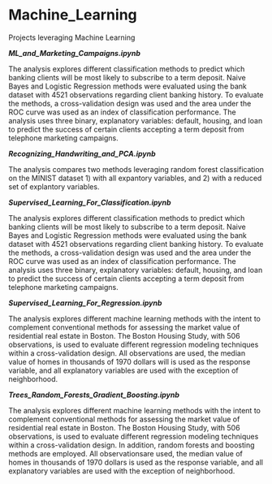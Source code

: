 # Machine_Learning
Projects leveraging Machine Learning

<b><i> ML_and_Marketing_Campaigns.ipynb </b></i>

The analysis explores different classification methods to predict which banking clients will be most likely to subscribe to a term deposit. Naive Bayes and Logistic Regression methods were evaluated using the bank dataset with 4521 observations regarding client banking history. To evaluate the methods, a cross-validation design was used and the area under the ROC curve was used as an index of classification performance. The analysis uses three binary, explanatory variables: default, housing, and loan to predict the success of certain clients accepting a term deposit from telephone marketing campaigns.

<b><i> Recognizing_Handwriting_and_PCA.ipynb </b></i>

The analysis compares two methods leveraging random forest classification on the MINIST dataset 1) with all expantory variables, and 2) with a reduced set of explantory variables. 

<b><i> Supervised_Learning_For_Classification.ipynb </b></i>

The analysis explores different classification methods to predict which banking clients will be most likely to subscribe to a term deposit. Naive Bayes and Logistic Regression methods were evaluated using the bank dataset with 4521 observations regarding client banking history. To evaluate the methods, a cross-validation design was used and the area under the ROC curve was used as an index of classification performance. The analysis uses three binary, explanatory variables: default, housing, and loan to predict the success of certain clients accepting a term deposit from telephone marketing campaigns.


<b><i> Supervised_Learning_For_Regression.ipynb </b></i>

The analysis explores different machine learning methods with the intent to complement conventional methods for assessing the market value of residential real estate in Boston. The Boston Housing Study, with 506 observations, is used to evaluate different regression modeling techniques within a cross-validation design. All observations are used, the median value of homes in thousands of 1970 dollars will is used as the response variable, and all explanatory variables are used with the exception of neighborhood.


<b><i> Trees_Random_Forests_Gradient_Boosting.ipynb </b></i>

The analysis explores different machine learning methods with the intent to complement conventional methods for assessing the market value of residential real estate in Boston. The Boston Housing Study, with 506 observations, is used to evaluate different regression modeling techniques within a cross-validation design. In addition, random forests and boosting methods are employed. All observationsare  used, the median value of homes in thousands of 1970 dollars is used as the response variable, and all explanatory variables are used with the exception of neighborhood. 
